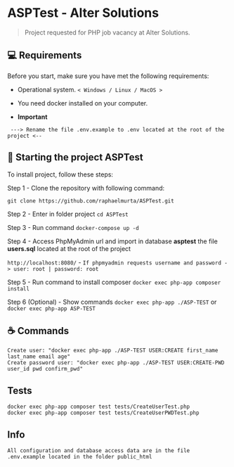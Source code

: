# ASPTest - Alter Solutions

> Project requested for PHP job vacancy at Alter Solutions.


## 💻 Requirements

Before you start, make sure you have met the following requirements:

* Operational system. `< Windows / Linux / MacOS >`
* You need docker installed on your computer.


* <b>Important</b>
```
 ---> Rename the file .env.example to .env located at the root of the project <--
```
## 🚀 Starting the project ASPTest

To install project, follow these steps:


Step 1 - Clone the repository with following command:
```
git clone https://github.com/raphaelmurta/ASPTest.git
```
Step 2 - Enter in folder project `cd ASPTest`

Step 3 - Run command `docker-compose up -d`

Step 4 - Access PhpMyAdmin url and import in database <b>asptest</b> the file <b>users.sql</b> located at the root of the project

`http://localhost:8080/` - `If phpmyadmin requests username and password -> user: root | password: root`

Step 5 - Run command to install composer `docker exec php-app composer install`

Step 6 (Optional) - Show commands `docker exec php-app ./ASP-TEST` or `docker exec php-app ASP-TEST`


## ☕ Commands 

```
Create user: "docker exec php-app ./ASP-TEST USER:CREATE first_name last_name email age" 
Create password user: "docker exec php-app ./ASP-TEST USER:CREATE-PWD user_id pwd confirm_pwd"
```

## Tests

```
docker exec php-app composer test tests/CreateUserTest.php
docker exec php-app composer test tests/CreateUserPWDTest.php
```

## Info

```
All configuration and database access data are in the file .env.example located in the folder public_html
```

